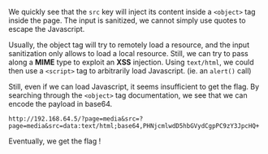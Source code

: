We quickly see that the `src` key will inject its content inside a `<object>` tag inside the page.
The input is sanitized, we cannot simply use quotes to escape the Javascript.

Usually, the object tag will try to remotely load a resource, and the input sanitization only allows to load a local resource.
Still, we can try to pass along a **MIME** type to exploit an **XSS** injection.
Using `text/html`, we could then use a `<script>` tag to arbitrarily load Javascript. (ie. an ``alert()`` call)

Still, even if we can load Javascript, it seems insufficient to get the flag.
By searching through the `<object>` tag documentation, we see that we can encode the payload in base64.

``http://192.168.64.5/?page=media&src=?page=media&src=data:text/html;base64,PHNjcmlwdD5hbGVydCgpPC9zY3JpcHQ+``

Eventually, we get the flag !
